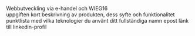 Webbutveckling via e-handel och WIEG16 <br> 
uppgiften
kort beskrivning av produkten, dess syfte och funktionalitet
punktlista med vilka teknologier du använt
ditt fullständiga namn
epost
länk till linkedin-profil
